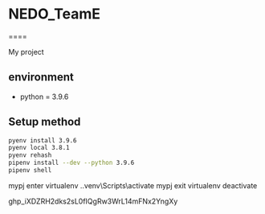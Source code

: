 # NEDO_TeamE

====

My project

## environment
- python = 3.9.6

## Setup method
```sh
pyenv install 3.9.6
pyenv local 3.8.1
pyenv rehash
pipenv install --dev --python 3.9.6
pipenv shell
```
mypj enter virtualenv   .\.venv\Scripts\activate
mypj exit virtualenv    deactivate

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 

